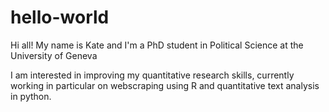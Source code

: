 # hello-world

Hi all! My name is Kate and I'm a PhD student in Political Science at the University of Geneva

I am interested in improving my quantitative research skills, currently working in particular on webscraping using R and quantitative text analysis in python. 
